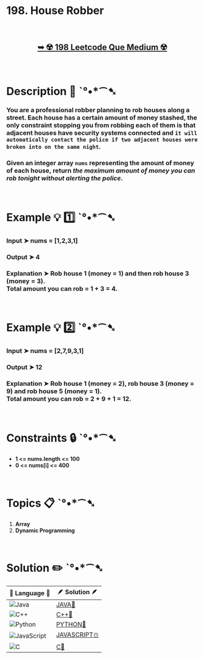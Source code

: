 # 198. House Robber

</br>

<h2 align="center"> 

<a href="https://leetcode.com/problems/house-robber/description/"><strong>➥ ☢️ 198 Leetcode Que Medium ☢️ </strong></a>
</h2>

</br>

# Description 📜 ˋ°•*⁀➷

### You are a professional robber planning to rob houses along a street. Each house has a certain amount of money stashed, the only constraint stopping you from robbing each of them is that adjacent houses have security systems connected and `it will automatically contact the police if two adjacent houses were broken into on the same night`.

### Given an integer array `nums` representing the amount of money of each house, return *the maximum amount of money you can rob tonight without alerting the police*.


</br>

# Example 💡 1️⃣ ˋ°•*⁀➷

  ### Input ➤  nums = [1,2,3,1]

  ### Output ➤ 4

  ### Explanation  ➤ Rob house 1 (money = 1) and then rob house 3 (money = 3).</br> Total amount you can rob = 1 + 3 = 4.

</br>

# Example 💡 2️⃣ ˋ°•*⁀➷

  ### Input ➤ nums = [2,7,9,3,1]

  ### Output ➤ 12

  ### Explanation ➤ Rob house 1 (money = 2), rob house 3 (money = 9) and rob house 5 (money = 1). </br> Total amount you can rob = 2 + 9 + 1 = 12.

</br>

# Constraints 🔒 ˋ°•*⁀➷

- **1 <= nums.length <= 100**
- **0 <= nums[i] <= 400**

</br>

# Topics 📋 ˋ°•*⁀➷

1. **Array**
2. **Dynamic Programming**


</br>

# Solution ✏️ ˋ°•*⁀➷

| 📒 Language 📒  | 🪶 Solution 🪶 |
| ------------- | ------------- |
|  ![Java](https://img.shields.io/badge/java-%23ED8B00.svg?style=for-the-badge&logo=openjdk&logoColor=white)  | [JAVA🍁](https://github.com/Prakhar-002/LEETCODE/blob/main/%F0%9F%8E%AD%20LEVEL%20wise%20que%20with%20solution%20%F0%9F%8E%AF/%E2%98%A2%EF%B8%8F%20Medium%20198.%20House%20Robber%20%E2%98%83%EF%B8%8F%20%F0%9F%8D%81%20%F0%9F%8D%B0%20%F0%9F%8E%B2%20%F0%9F%92%96/%F0%9F%8D%81JAVA_198_HouseRobber.java) |
|  ![C++](https://img.shields.io/badge/c++-%2300599C.svg?style=for-the-badge&logo=c%2B%2B&logoColor=white)  | [C++🎲](https://github.com/Prakhar-002/LEETCODE/blob/main/%F0%9F%8E%AD%20LEVEL%20wise%20que%20with%20solution%20%F0%9F%8E%AF/%E2%98%A2%EF%B8%8F%20Medium%20198.%20House%20Robber%20%E2%98%83%EF%B8%8F%20%F0%9F%8D%81%20%F0%9F%8D%B0%20%F0%9F%8E%B2%20%F0%9F%92%96/%F0%9F%8E%B2CPP_198_HouseRobber.cpp)  |
|  ![Python](https://img.shields.io/badge/python-3670A0?style=for-the-badge&logo=python&logoColor=ffdd54)    | [PYTHON🍰](https://github.com/Prakhar-002/LEETCODE/blob/main/%F0%9F%8E%AD%20LEVEL%20wise%20que%20with%20solution%20%F0%9F%8E%AF/%E2%98%A2%EF%B8%8F%20Medium%20198.%20House%20Robber%20%E2%98%83%EF%B8%8F%20%F0%9F%8D%81%20%F0%9F%8D%B0%20%F0%9F%8E%B2%20%F0%9F%92%96/%F0%9F%8D%B0PYTHON_198_HouseRobber.py) |
| ![JavaScript](https://img.shields.io/badge/javascript-%23323330.svg?style=for-the-badge&logo=javascript&logoColor=%23F7DF1E)   | [JAVASCRIPT☃️](https://github.com/Prakhar-002/LEETCODE/blob/main/%F0%9F%8E%AD%20LEVEL%20wise%20que%20with%20solution%20%F0%9F%8E%AF/%E2%98%A2%EF%B8%8F%20Medium%20198.%20House%20Robber%20%E2%98%83%EF%B8%8F%20%F0%9F%8D%81%20%F0%9F%8D%B0%20%F0%9F%8E%B2%20%F0%9F%92%96/%E2%98%83%EF%B8%8FJAVASCRIPT_198_HouseRobber.js) |
|   ![C](https://img.shields.io/badge/c-%2300599C.svg?style=for-the-badge&logo=c&logoColor=white)   | [C💖](https://github.com/Prakhar-002/LEETCODE/blob/main/%F0%9F%8E%AD%20LEVEL%20wise%20que%20with%20solution%20%F0%9F%8E%AF/%E2%98%A2%EF%B8%8F%20Medium%20198.%20House%20Robber%20%E2%98%83%EF%B8%8F%20%F0%9F%8D%81%20%F0%9F%8D%B0%20%F0%9F%8E%B2%20%F0%9F%92%96/%F0%9F%92%96C_198_HouseRobber.c)  |

